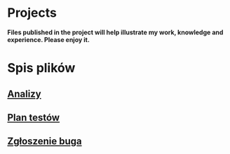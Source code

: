 # Projects
 **Files published in the project will help illustrate my work, knowledge and experience. Please enjoy it.**

# Spis plików
## [Analizy](https://github.com/KamilaWhite/Projects/blob/master/analizy.md "Analizy")
## [Plan testów](https://github.com/KamilaWhite/Projects/blob/master/plan%20testow.md "Plan testów")
## [Zgłoszenie buga](https://github.com/KamilaWhite/Projects/blob/master/zgloszenie%20buga.md "Zgłoszenie buga")
